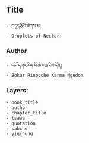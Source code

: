 ## Title
	- བདུད་རྩིའི་ཟེགས་མ།
	- Droplets of Nectar:

### Author
	- འབོ་དཀར་རིན་པོ་ཆེ་ཀརྨ་ངེས་དོན།
	- Bokar Rinpoche Karma Ngedon

### Layers:
	- book_title
	- author
	- chapter_title
	- tsawa
	- quotation
	- sabche
	- yigchung
